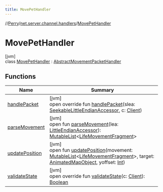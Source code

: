 ```yaml
---
title: MovePetHandler
---
```

//[Perry](../../../index.html)/[net.server.channel.handlers](../index.html)/[MovePetHandler](index.html)



# MovePetHandler



[jvm]\
class [MovePetHandler](index.html) : [AbstractMovementPacketHandler](../-abstract-movement-packet-handler/index.html)



## Functions


| Name | Summary |
|---|---|
| [handlePacket](handle-packet.html) | [jvm]<br>open override fun [handlePacket](handle-packet.html)(slea: [SeekableLittleEndianAccessor](../../tools.data.input/-seekable-little-endian-accessor/index.html), c: [Client](../../client/-client/index.html)) |
| [parseMovement](../-move-summon-handler/index.html#-907942053%2FFunctions%2F863300109) | [jvm]<br>open fun [parseMovement](../-move-summon-handler/index.html#-907942053%2FFunctions%2F863300109)(lea: [LittleEndianAccessor](../../tools.data.input/-little-endian-accessor/index.html)): [MutableList](https://kotlinlang.org/api/latest/jvm/stdlib/kotlin.collections/-mutable-list/index.html)&lt;[LifeMovementFragment](../../server.movement/-life-movement-fragment/index.html)&gt; |
| [updatePosition](../-move-summon-handler/index.html#1958887339%2FFunctions%2F863300109) | [jvm]<br>open fun [updatePosition](../-move-summon-handler/index.html#1958887339%2FFunctions%2F863300109)(movement: [MutableList](https://kotlinlang.org/api/latest/jvm/stdlib/kotlin.collections/-mutable-list/index.html)&lt;[LifeMovementFragment](../../server.movement/-life-movement-fragment/index.html)&gt;, target: [AnimatedMapObject](../../server.maps/-animated-map-object/index.html), yoffset: [Int](https://kotlinlang.org/api/latest/jvm/stdlib/kotlin/-int/index.html)) |
| [validateState](../../net/-abstract-packet-handler/validate-state.html) | [jvm]<br>open override fun [validateState](../../net/-abstract-packet-handler/validate-state.html)(c: [Client](../../client/-client/index.html)): [Boolean](https://kotlinlang.org/api/latest/jvm/stdlib/kotlin/-boolean/index.html) |

